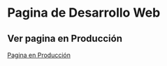 # Pagina de Desarrollo Web

## Ver pagina en Producción

[Pagina en Producción](https://desarrolloweb4045.web.app/)
